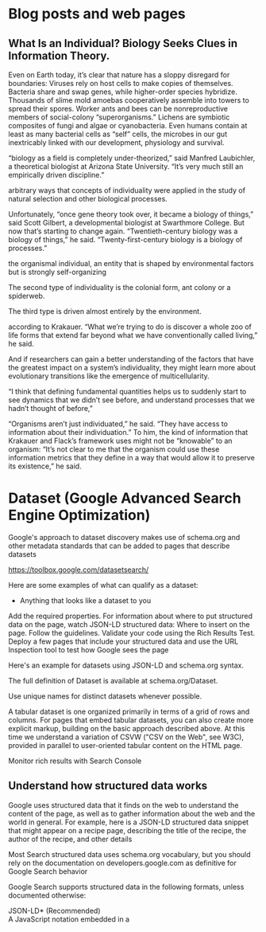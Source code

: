 # Blog posts and web pages
## What Is an Individual? Biology Seeks Clues in Information Theory.

Even on Earth today, it’s clear that nature has a sloppy disregard for boundaries: Viruses rely on host cells to make copies of themselves. Bacteria share and swap genes, while higher-order species hybridize. Thousands of slime mold amoebas cooperatively assemble into towers to spread their spores. Worker ants and bees can be nonreproductive members of social-colony “superorganisms.” Lichens are symbiotic composites of fungi and algae or cyanobacteria. Even humans contain at least as many bacterial cells as “self” cells, the microbes in our gut inextricably linked with our development, physiology and survival.

“biology as a field is completely under-theorized,” said Manfred Laubichler, a theoretical biologist at Arizona State University. “It’s very much still an empirically driven discipline.”

arbitrary ways that concepts of individuality were applied in the study of natural selection and other biological processes.

Unfortunately, “once gene theory took over, it became a biology of things,” said Scott Gilbert, a developmental biologist at Swarthmore College. But now that’s starting to change again. “Twentieth-century biology was a biology of things,” he said. “Twenty-first-century biology is a biology of processes.”

 the organismal individual, an entity that is shaped by environmental factors but is strongly self-organizing

 The second type of individuality is the colonial form, ant colony or a spiderweb.

 The third type is driven almost entirely by the environment.

 according to Krakauer. “What we’re trying to do is discover a whole zoo of life forms that extend far beyond what we have conventionally called living,” he said.

 And if researchers can gain a better understanding of the factors that have the greatest impact on a system’s individuality, they might learn more about evolutionary transitions like the emergence of multicellularity.

“I think that defining fundamental quantities helps us to suddenly start to see dynamics that we didn’t see before, and understand processes that we hadn’t thought of before,” 

“Organisms aren’t just individuated,” he said. “They have access to information about their individuation.” To him, the kind of information that Krakauer and Flack’s framework uses might not be “knowable” to an organism: “It’s not clear to me that the organism could use these information metrics that they define in a way that would allow it to preserve its existence,” he said.


# Dataset (Google Advanced Search Engine Optimization)

 Google's approach to dataset discovery makes use of schema.org and other metadata standards that can be added to pages that describe datasets

 https://toolbox.google.com/datasetsearch/

 Here are some examples of what can qualify as a dataset:
 - Anything that looks like a dataset to you

Add the required properties. For information about where to put structured data on the page, watch JSON-LD structured data: Where to insert on the page.
Follow the guidelines.
Validate your code using the Rich Results Test.
Deploy a few pages that include your structured data and use the URL Inspection tool to test how Google sees the page

Here's an example for datasets using JSON-LD and schema.org syntax.


The full definition of Dataset is available at schema.org/Dataset.

Use unique names for distinct datasets whenever possible.

A tabular dataset is one organized primarily in terms of a grid of rows and columns. For pages that embed tabular datasets, you can also create more explicit markup, building on the basic approach described above. At this time we understand a variation of CSVW ("CSV on the Web", see W3C), provided in parallel to user-oriented tabular content on the HTML page.

Monitor rich results with Search Console

## Understand how structured data works

Google uses structured data that it finds on the web to understand the content of the page, as well as to gather information about the web and the world in general. For example, here is a JSON-LD structured data snippet that might appear on a recipe page, describing the title of the recipe, the author of the recipe, and other details

 Most Search structured data uses schema.org vocabulary, but you should rely on the documentation on developers.google.com as definitive for Google Search behavior


Google Search supports structured data in the following formats, unless documented otherwise:

JSON-LD* (Recommended)	
A JavaScript notation embedded in a <script> tag in the page head or body. 

Microdata	An open-community HTML specification used to nest structured data within HTML content.

RDFa	An HTML5 extension that supports linked data by introducing HTML tag attributes

## Making it easier to discover datasets
https://www.blog.google/products/search/making-it-easier-discover-datasets/

To enable easy access to this data, we launched Dataset Search, so that scientists, data journalists, data geeks, or anyone else can find the data required for their work and their stories, or simply to satisfy their intellectual curiosity.

Similar to how Google Scholar works, Dataset Search lets you find datasets wherever they’re hoste

Our approach is based on an open standard for describing this information (schema.org) and anybody who publishes data can describe their dataset this way. We encourage dataset providers, large and small, to adopt this common standard so that all datasets are part of this robust ecosystem.

A search tool like this one is only as good as the metadata that data publishers are willing to provide. We hope to see many of you use the open standards to describe your data

# Websites

## The Human Protein Atlas 

### https://www.proteinatlas.org/about/assays+annotation


The single cell RNA sequencing dataset is based on meta-analysis of literature on single cell RNA sequencing and single cell databases that include healthy human tissue

In total, single cell transcriptomics data for 13 tissues and peripheral blood mononucleated cells (PBMCs) were analyzed. These datasets were respectively retrieved from the Single Cell Expression Atlas, the Human Cell Atlas, the Gene Expression Omnibus, and the European Genome-phenome Archive. The complete list of references is shown in the table below.


Unfiltered data were used as input for downstream analysis with an in-house pipeline using Scanpy (version 1.4.4.post1) in Python 3.7.3

Defining cell types

Each of the 192 different cell type clusters were manually annotated based on an extensive survey of >500 well-known tissue and cell type-specific markers, including both markers from the original publications, and additional markers used in pathology diagnostics. For each cluster, one main cell type was chosen by taking into consideration the expression of different markers. For a few clusters, no main cell type could be selected, and these clusters were not used for classification. The most relevant markers are presented in a heatmap on the Cell Type Atlas, in order to clarify cluster annotation to visitors.

-->           1.4.2.3. Cell label identification
-->          1.4.2.3.1. Labelling clusters

-->   3.1.  Cell-type markers in Wikidata

Cell type dendrogram
The cell type dendrogram presented on the Cell Type Atlas shows the relationship between the single cell types based on genome-wide expression. The dendrogram is based on agglomerative clustering of 1 - Spearman's rho between cell types using Ward's criterion. The dendrogram was then transformed into a hierarchical graph, thus where link distances were normalized to emphasize graph connections rather than link distances. Link width is proportional to the distance from the root, and are colored according to cell type group if only one cell type group is present among connected leaves.

--> "cell type group"


### https://www.proteinatlas.org/humanproteome/celltype

--> Very granular, specific pages for a number of generic cell types, like "neuronal cells." Lots of descriptions and images, super cool resource. 


Classification of all protein-coding genes based on single cell type-specific expression, determining the number of genes elevated (cell type/group enriched, cell type enhanced) in a particular cell type compared to all other cell types.

-> Table containing simple ontology relating each "cell type group"  to many "cell types"





--> Site is super queriable!


### https://www.proteinatlas.org/search/cell_type_category_rna:any;Cell%20type%20enriched%20AND%20sort_by:tissue%20specific%20score

-->   3.1.  Cell-type markers in Wikidata
100%